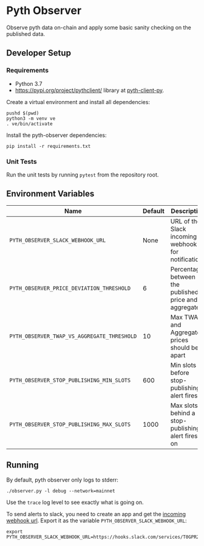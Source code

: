 # Pyth Observer

Observe pyth data on-chain and apply some basic sanity checking on the
published data.

## Developer Setup

### Requirements
- Python 3.7
- https://pypi.org/project/pythclient/ library at [pyth-client-py](https://github.com/pyth-network/pyth-client-py).

Create a virtual environment and install all dependencies:

    pushd $(pwd)
    python3 -m venv ve
    . ve/bin/activate

Install the pyth-observer dependencies:

```shell
pip install -r requirements.txt
```

### Unit Tests

Run the unit tests by running `pytest` from the repository root.

## Environment Variables

| **Name**                                    | **Default** | **Description**                                      |
| ------------------------------------------- | ----------- | ---------------------------------------------------- |
| `PYTH_OBSERVER_SLACK_WEBHOOK_URL`           | None        | URL of the Slack incoming webhook for notifications  |
| `PYTH_OBSERVER_PRICE_DEVIATION_THRESHOLD`   | 6           | Percentage between the published price and aggregate |
| `PYTH_OBSERVER_TWAP_VS_AGGREGATE_THRESHOLD` | 10          | Max TWAP and Aggregate prices should be apart        |
| `PYTH_OBSERVER_STOP_PUBLISHING_MIN_SLOTS`   | 600         | Min slots before stop-publishing alert fires         |
| `PYTH_OBSERVER_STOP_PUBLISHING_MAX_SLOTS`   | 1000        | Max slots behind a stop-publishing alert fires on    |

## Running

By default, pyth observer only logs to stderr:

```shell
./observer.py -l debug --network=mainnet
```

Use the `trace` log level to see exactly what is going on.

To send alerts to slack, you need to create an app and get the [incoming webhook url](https://api.slack.com/messaging/webhooks). Export it as the variable `PYTH_OBSERVER_SLACK_WEBHOOK_URL`:

```shell
export PYTH_OBSERVER_SLACK_WEBHOOK_URL=https://hooks.slack.com/services/T0GPR2P4K/B02J164R5MF/XYZ123LMAOZOMGBBQWTF
```
